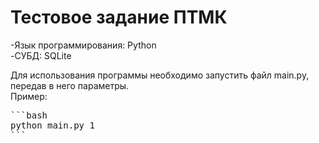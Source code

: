 # Тестовое задание ПТМК  

-Язык программирования: Python  
-СУБД: SQLite  

Для использования программы необходимо запустить файл main.py, передав в него параметры.  
Пример:  
<pre>
```bash
python main.py 1
```
</pre>
